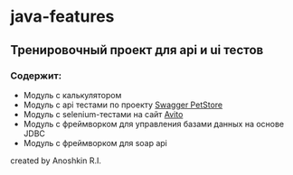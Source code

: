 # java-features
## Тренировочный проект для api и ui тестов
### Содержит:
+ Модуль с калькулятором
+ Модуль с api тестами по проекту [Swagger PetStore](https://petstore.swagger.io/#/store)
+ Модуль с selenium-тестами на сайт [Avito](https://www.avito.ru/penza/transport?cd=1)
+ Модуль с фреймворком для управления базами данных на основе JDBC
+ Модуль с фреймворком для soap api

created by Anoshkin R.I.
